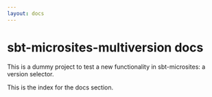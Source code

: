 ```yaml
---
layout: docs
---
```


# sbt-microsites-multiversion docs

This is a dummy project to test a new functionality in sbt-microsites: a version selector.

This is the index for the docs section.
